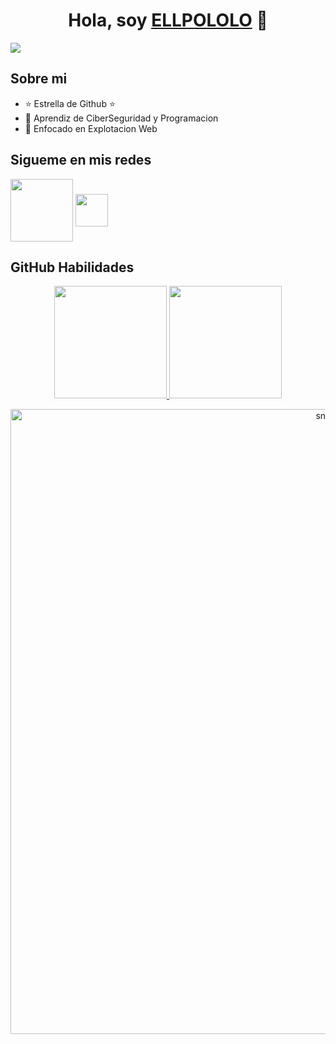 <div align="center">
<h1 align="center">Hola, soy <a href="https://github.com/ELLPOLOLO">ELLPOLOLO</a> 👋</h1>
</div>
<img src="https://github.com/user-attachments/assets/79d6e058-607d-4459-942c-233c9a783eef">

## Sobre mi

- ⭐ Estrella de Github ⭐ 
- 📲 Aprendiz de CiberSeguridad y Programacion
- 🎥 Enfocado en Explotacion Web

## Sigueme en mis redes

<a href = 'https://discord.gg/X79aFu6XG6'> <img width = '100px' align= 'center' src="https://github.com/user-attachments/assets/ffde2add-02a6-4582-a70a-66c8dba6e043"/></a> 
<a href = 'https://www.instagram.com/04_useer/'> <img width = '52px' align= 'center' src="https://github.com/user-attachments/assets/94452bf1-80d6-4ba8-a560-aaeef53c6d28"/></a> 

## GitHub Habilidades

<p align="center">
<a href="https://github.com/ELLPOLOLO">
  <img height="180em" src="https://github-readme-stats-eight-theta.vercel.app/api?username=ELLPOLOLO&show_icons=true&theme=algolia&include_all_commits=true&count_private=true"/>
  <img height="180em" src="https://github-readme-stats-eight-theta.vercel.app/api/top-langs/?username=anii693&layout=compact&langs_count=8&theme=algolia"/>
</a>
<p align="center">
 <img width="1000" src="assets/github-snake.svg" alt="snake"/>
</p>
